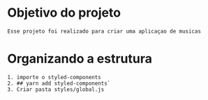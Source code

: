 # Objetivo do projeto

```
Esse projeto foi realizado para criar uma aplicaçao de musicas
```

# Organizando a estrutura

```
1. importe o styled-components
2. ## yarn add styled-components`
3. Criar pasta styles/global.js
```
